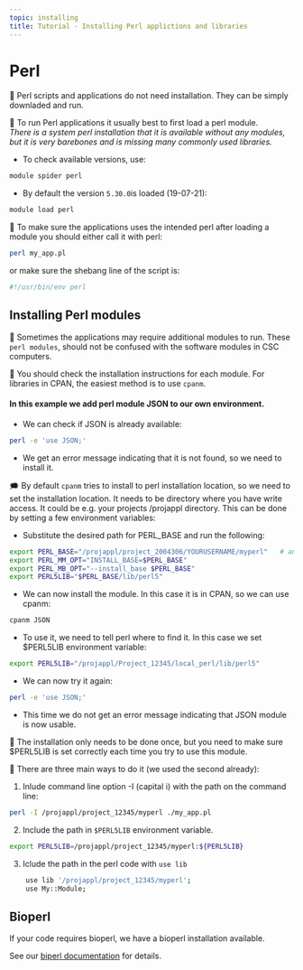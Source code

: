 ```yaml
---
topic: installing
title: Tutorial - Installing Perl applictions and libraries
---
```


# Perl

💬 Perl scripts and applications do not need installation. They can 
be simply downladed and run.

💬 To run Perl applications it usually best to first load a perl module.  
*There is a system perl installation that it is available without any modules, but it is very barebones and is missing many commonly used libraries.*

- To check available versions, use:
```bash
module spider perl
```
- By default the version `5.30.0`is loaded (19-07-21):
```bash
module load perl
```

💬 To make sure the applications uses the intended perl after loading a module you should either call it with perl:
```bash
perl my_app.pl
```
or make sure the shebang line of the script is:
```bash
#!/usr/bin/env perl
```

## Installing Perl modules

💬 Sometimes the applications may require additional modules to run. These `perl modules`, should not be confused with the software modules in CSC computers.

💬 You should check the installation instructions for each module. For
libraries in CPAN, the easiest method is to use `cpanm`.

#### In this example we add perl module JSON to our own environment.

- We can check if JSON is already available:
```bash
perl -e 'use JSON;'
```
- We get an error message indicating that it is not found, so we need to install it.

🗯 By default `cpanm` tries to install to perl installation location, so we need to set the installation location. It needs to be directory where you have write access. It could be e.g. your projects /projappl directory. This can be done by setting a few environment variables:

- Substitute the desired path for PERL_BASE and run the following:
```bash
export PERL_BASE="/projappl/project_2004306/YOURUSERNAME/myperl"   # an example path
export PERL_MM_OPT="INSTALL_BASE=$PERL_BASE"
export PERL_MB_OPT="--install_base $PERL_BASE"
export PERL5LIB="$PERL_BASE/lib/perl5"
```
- We can now install the module. In this case it is in CPAN, so we can use cpanm:
```bash
cpanm JSON
```

- To use it, we need to tell perl where to find it. In this case we set $PERL5LIB
environment variable: 
```bash
export PERL5LIB="/projappl/Project_12345/local_perl/lib/perl5"
```
- We can now try it again:
```bash
perl -e 'use JSON;'
```
- This time we do not get an error message indicating that JSON module is now usable.

💬 The installation only needs to be done once, but you need to make sure $PERL5LIB
is set correctly each time you try to use this module.

💭 There are three main ways to do it (we used the second already):
1. Inlude command line option -I (capital i) with the path on the command line:
```bash
perl -I /projappl/project_12345/myperl ./my_app.pl
```
2. Include the path in `$PERL5LIB` environment variable.
```bash
export PERL5LIB=/projappl/project_12345/myperl:${PERL5LIB}
```
3. Iclude the path in the perl code with `use lib`
```bash
    use lib '/projappl/project_12345/myperl';
    use My::Module;
```

## Bioperl
If your code requires bioperl, we have a bioperl installation available.

See our [biperl documentation](https://docs.csc.fi/apps/bioperl/) for details.

